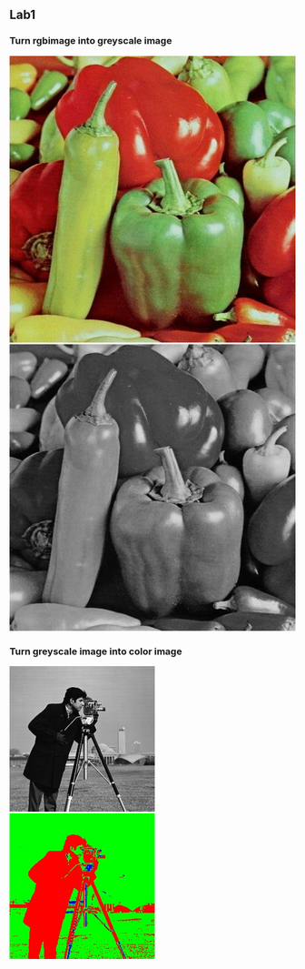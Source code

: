 ## Lab1

### Turn rgbimage into greyscale image

![alt-text-1](peppers_color.jpg "input") 
![alt-text-2](peppers_grey.jpg "output")

### Turn greyscale image into color image

![alt-text-1](cameraman.png "input")
![alt-text-2](cameramancolor.jpg "output")